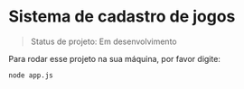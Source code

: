 # Sistema de cadastro de jogos

> Status de projeto:  Em desenvolvimento

Para rodar esse projeto na sua máquina, por favor digite:

```
node app.js
```
